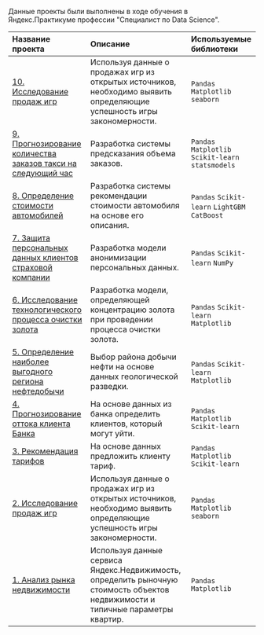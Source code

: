 Данные проекты были выполнены в ходе обучения в Яндекс.Практикуме профессии "Специалист по Data Science".

| Название проекта | Описание | Используемые библиотеки | 
| :---------------------- | :---------------------- | :---------------------- |
| [10. Исследование продаж игр](games_research) |Используя данные о продажах игр из открытых источников, необходимо выявить определяющие успешность игры закономерности.| `Pandas` `Matplotlib` `seaborn`|
| [9. Прогнозирование количества заказов такси на следующий час](taxi_orders) |Разработка системы предсказания объема заказов.| `Pandas` `Matplotlib` `Scikit-learn` `statsmodels`|
| [8. Определение стоимости автомобилей](car_prices) | Разработка системы рекомендации стоимости автомобиля на основе его описания.| `Pandas`  `Scikit-learn`  `LightGBM`  `CatBoost` |
| [7. Защита персональных данных клиентов страховой компании](insurance) |Разработка модели анонимизации персональных данных.| `Pandas`  `Scikit-learn` `NumPy` |
| [6. Исследование технологического процесса очистки золота](gold_refining) | Разработка модели, определяющей концентрацию золота при проведении процесса очистки золота. | `Pandas`  `Scikit-learn`  `Matplotlib` |
| [5. Определение наиболее выгодного региона нефтедобычи](oil_wells) | Выбор района добычи нефти на основе данных геологической разведки. | `Pandas`  `Scikit-learn`  `Matplotlib` |
| [4. Прогнозирование оттока клиента Банка](bank_clients) |На основе данных из банка определить клиентов, который могут уйти.| `Pandas` `Matplotlib` `Scikit-learn` |
| [3. Рекомендация тарифов](phone_tariffs) | На основе данных предложить клиенту тариф. | `Pandas` `Matplotlib` `Scikit-learn` |
| [2. Исследование продаж игр](games_research) |Используя данные о продажах игр из открытых источников, необходимо выявить определяющие успешность игры закономерности.| `Pandas` `Matplotlib` `seaborn`|
| [1. Анализ рынка недвижимости](realty_spb) | Используя данные сервиса Яндекс.Недвижимость, определить рыночную стоимость объектов недвижимости и типичные параметры квартир. | `Pandas` `Matplotlib` |
